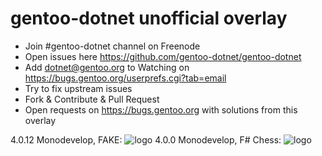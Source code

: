 gentoo-dotnet unofficial overlay
================================

 - Join #gentoo-dotnet channel on Freenode
 - Open issues here https://github.com/gentoo-dotnet/gentoo-dotnet
 - Add dotnet@gentoo.org to Watching on https://bugs.gentoo.org/userprefs.cgi?tab=email
 - Try to fix upstream issues
 - Fork & Contribute & Pull Request
 - Open requests on https://bugs.gentoo.org with solutions from this overlay

4.0.12 Monodevelop, FAKE:
![logo](http://i.imgur.com/IePWA4j.jpg)
4.0.0 Monodevelop, F# Chess:
![logo](http://i.imgur.com/4OmyG5d.jpg)
